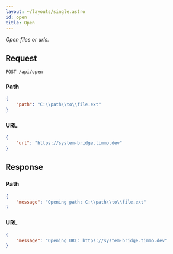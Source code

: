 ```yaml
---
layout: ~/layouts/single.astro
id: open
title: Open
---
```


_Open files or urls._

## Request

```http
POST /api/open
```

### Path

```json
{
    "path": "C:\\path\\to\\file.ext"
}
```

### URL

```json
{
    "url": "https://system-bridge.timmo.dev"
}
```

## Response

### Path

```json
{
    "message": "Opening path: C:\\path\\to\\file.ext"
}
```

### URL

```json
{
    "message": "Opening URL: https://system-bridge.timmo.dev"
}
```
